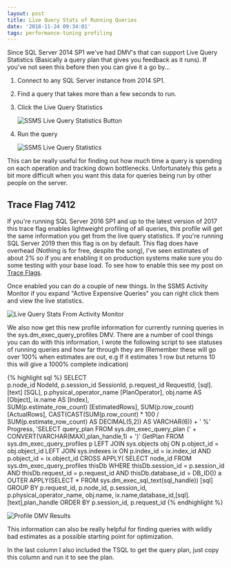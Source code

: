 ```yaml
---
layout: post
title: Live Query Stats of Running Queries
date: '2018-11-24 09:34:01'
tags: performance-tuning profiling
---
```

Since SQL Server 2014 SP1 we've had DMV's that can support Live Query Statistics (Basically a query plan that gives you feedback as it runs). If you've not seen this before then you can give it a go by...

1.  Connect to any SQL Server instance from 2014 SP1.
2.  Find a query that takes more than a few seconds to run.
3.  Click the Live Query Statistics
	
	![SSMS Live Query Statistics Button]({{site.url}}/content/images/2018-live-execution-plan/ssms-include.png)
4.  Run the query
	
	![SSMS Live Query Statistics]({{site.url}}/content/images/2018-live-execution-plan/live-plan.png)

This can be really useful for finding out how much time a query is spending on each operation and tracking down bottlenecks. Unfortunately this gets a bit more difficult when you want this data for queries being run by other people on the server. 

## Trace Flag 7412 ##
If you're running SQL Server 2016 SP1 and up to the latest version of 2017 this trace flag enables lightweight profiling of all queries, this profile will get the same information you get from the live query statistics. If you're running SQL Server 2019 then this flag is on by default. This flag does have overhead (Nothing is for free, despite the song), I've seen estimates of about 2% so if you are enabling it on production systems make sure you do some testing with your base load. To see how to enable this see my post on [Trace Flags](https://gavindraper.com/2018/05/06/SQL-Server-Trace-Flags/).

Once enabled you can do a couple of new things. In the SSMS Activity Monitor if you expand "Active Expensive Queries" you can right click them and view the live statistics.  

![Live Query Stats From Activity Monitor]({{site.url}}/content/images/2018-live-execution-plan/activelive.png)

We also now get this new profile information for currently running queries in the sys.dm_exec_query_profiles DMV. There are a number of cool things you can do with this information, I wrote the following script to see statuses of running queries and how far through they are (Remember these will go over 100% when estimates are out, e.g If it estimates 1 row but returns 10 this will give a 1000% complete indication)

{% highlight sql %}
SELECT       
   p.node_id NodeId,
   p.session_id SessionId,
   p.request_id RequestId,
   [sql].[text] [SQL],
   p.physical_operator_name [PlanOperator], 
   obj.name AS  [Object],
   ix.name AS  [Index],	   
   SUM(p.estimate_row_count) [EstimatedRows],
   SUM(p.row_count) [ActualRows],
   CAST(CAST(SUM(p.row_count) * 100 / SUM(p.estimate_row_count) AS DECIMAL(5,2)) AS VARCHAR(6)) + ' %' Progress,
   'SELECT query_plan FROM sys.dm_exec_query_plan (' + CONVERT(VARCHAR(MAX),plan_handle,1) + ')' GetPlan
FROM 
   sys.dm_exec_query_profiles p
   LEFT JOIN sys.objects obj ON p.object_id = obj.object_id
   LEFT JOIN sys.indexes ix ON p.index_id = ix.index_id AND p.object_id = ix.object_id
   CROSS APPLY(
      SELECT node_id 
      FROM sys.dm_exec_query_profiles thisDb 
      WHERE 
         thisDb.session_id = p.session_id AND 
         thisDb.request_id = p.request_id AND 
         thisDb.database_id = DB_ID()) a
   OUTER APPLY(SELECT * FROM sys.dm_exec_sql_text(sql_handle)) [sql]
GROUP BY p.request_id, p.node_id, p.session_id, p.physical_operator_name, obj.name, ix.name,database_id,[sql].[text],plan_handle
ORDER BY p.session_id, p.request_id
{% endhighlight %}

![Profile DMV Results]({{site.url}}/content/images/2018-live-execution-plan/profile-query.PNG)

This information can also be really helpful for finding queries with wildly bad estimates as a possible starting point for optimization. 

In the last column I also included the TSQL to get the query plan, just copy this column and run it to see the plan.
